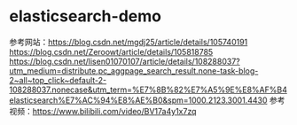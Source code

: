 # elasticsearch-demo
参考网站：https://blog.csdn.net/mgdj25/article/details/105740191
https://blog.csdn.net/Zeroowt/article/details/105818785
https://blog.csdn.net/lisen01070107/article/details/108288037?utm_medium=distribute.pc_aggpage_search_result.none-task-blog-2~all~top_click~default-2-108288037.nonecase&utm_term=%E7%8B%82%E7%A5%9E%E8%AF%B4elasticsearch%E7%AC%94%E8%AE%B0&spm=1000.2123.3001.4430
参考视频：https://www.bilibili.com/video/BV17a4y1x7zq
